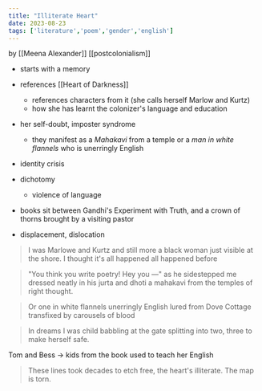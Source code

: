 ```yaml
---
title: "Illiterate Heart"
date: 2023-08-23
tags: ['literature','poem','gender','english']
---
```

by [[Meena Alexander]]
[[postcolonialism]]

- starts with a memory 
- references [[Heart of Darkness]]
	- references characters from it (she calls herself Marlow and Kurtz)
	- how she has learnt the colonizer's language and education
- her self-doubt, imposter syndrome
	- they manifest as a *Mahakavi* from a temple or a *man in white flannels* who is unerringly English
- identity crisis
- dichotomy
	- violence of language 

- books sit between Gandhi's Experiment with Truth, and a crown of thorns brought by a visiting pastor
- displacement, dislocation

> I was Marlowe and Kurtz and still more 
> a black woman just visible at the shore. 
> I thought it's all happened all happened before

>"You think you write poetry! Hey you —" 
>as he sidestepped me dressed neatly
> in his jurta and dhoti 
> a mahakavi from the temples of 
> right thought.

>Or one in white flannels unerringly English 
>lured from Dove Cottage 
>transfixed by carousels of blood

> In dreams I was child babbling at the gate
>  splitting into two, 
>  three to make herself safe.

Tom and Bess -> kids from the book used to teach her English

>These lines took decades to etch free, 
>the heart's illiterate. 
>The map is torn.